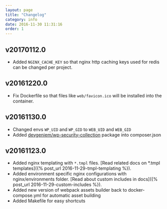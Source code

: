 ```yaml
---
layout: page
title: "Changelog"
category: info
date: 2016-11-30 11:31:16
order: 1
---
```


## v20170112.0
* Added `NGINX_CACHE_KEY` so that nginx http caching keys used for redis can be changed per project.

## v20161220.0
* Fix Dockerfile so that files like `web/favicon.ico` will be installed into the container.

## v20161130.0
* Changed envs `WP_UID` and `WP_GID` to `WEB_UID` and `WEB_GID`
* Added [devgeniem/wp-security-collection](https://github.com/devgeniem/wp-security-collection) package into composer.json

## v20161123.0
* Added nginx templating with `*.tmpl` files. [Read related docs on *.tmpl templates]({% post_url 2016-11-29-tmpl-templating %}).
* Added environment specific nginx configurations with nginx/environments folder. [Read about custom includes in docs]({% post_url 2016-11-29-custom-includes %}).
* Added new version of webpack assets builder back to docker-compose.yml for automatic asset building
* Added Makefile for easy shortcuts
